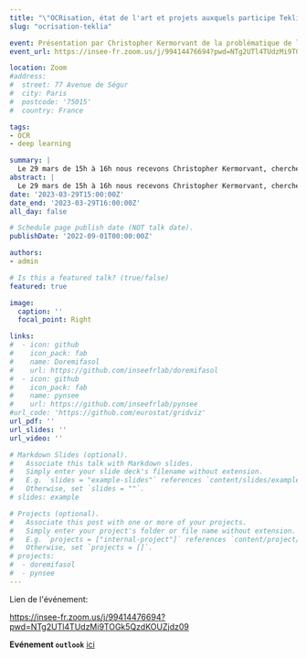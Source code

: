 ```yaml
---
title: "\"OCRisation, état de l'art et projets auxquels participe Teklia\" par Christopher Kermorvant"
slug: "ocrisation-teklia"

event: Présentation par Christopher Kermorvant de la problématique de l'OCRisation du projet de documentation ouverte
event_url: https://insee-fr.zoom.us/j/99414476694?pwd=NTg2UTl4TUdzMi9TOGk5QzdKOUZjdz09

location: Zoom
#address:
#  street: 77 Avenue de Ségur
#  city: Paris
#  postcode: '75015'
#  country: France

tags:
- OCR
- deep learning

summary: |
  Le 29 mars de 15h à 16h nous recevons Christopher Kermorvant, chercheur spécialisé en OCRisation et fondateur de Teklia. Il nous fera un état de l'art de l'OCRisation puis nous parlera des projets qu'il a pu mener avec Teklia comme son projet actuel d'OCRisation de vieux recensements avec l'INED.
abstract: |
  Le 29 mars de 15h à 16h nous recevons Christopher Kermorvant, chercheur spécialisé en OCRisation et fondateur de Teklia. Il nous fera un état de l'art de l'OCRisation puis nous parlera des projets qu'il a pu mener avec Teklia comme son projet actuel d'OCRisation de vieux recensements avec l'INED.
date: '2023-03-29T15:00:00Z'
date_end: '2023-03-29T16:00:00Z'
all_day: false

# Schedule page publish date (NOT talk date).
publishDate: '2022-09-01T00:00:00Z'

authors:
- admin

# Is this a featured talk? (true/false)
featured: true

image:
  caption: ''
  focal_point: Right

links:
#  - icon: github
#    icon_pack: fab
#    name: Doremifasol
#    url: https://github.com/inseefrlab/doremifasol
#  - icon: github
#    icon_pack: fab
#    name: pynsee
#    url: https://github.com/inseefrlab/pynsee
#url_code: 'https://github.com/eurostat/gridviz'
url_pdf: ''
url_slides: ''
url_video: ''

# Markdown Slides (optional).
#   Associate this talk with Markdown slides.
#   Simply enter your slide deck's filename without extension.
#   E.g. `slides = "example-slides"` references `content/slides/example-slides.md`.
#   Otherwise, set `slides = ""`.
# slides: example

# Projects (optional).
#   Associate this post with one or more of your projects.
#   Simply enter your project's folder or file name without extension.
#   E.g. `projects = ["internal-project"]` references `content/project/deep-learning/index.md`.
#   Otherwise, set `projects = []`.
# projects:
#  - doremifasol
#  - pynsee
---
```


Lien de l'événement:

https://insee-fr.zoom.us/j/99414476694?pwd=NTg2UTl4TUdzMi9TOGk5QzdKOUZjdz09

__Evénement `outlook`__ [ici](https://minio.lab.sspcloud.fr/lgaliana/ssphub/files/event_carpentries_2023/ocrisation.ics)






